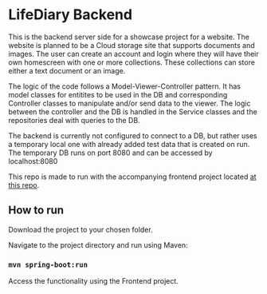 # LifeDiary Backend
This is the backend server side for a showcase project for a website. The website is planned to be a Cloud storage site that supports documents and images. The user can create an account and login where they will have their own homescreen with one or more collections. These collections can store either a text document or an image.

The logic of the code follows a Model-Viewer-Controller pattern. It has model classes for entitites to be used in the DB and corresponding Controller classes to manipulate and/or send data to the viewer. The logic between the controller and the DB is handled in the Service classes and the repositories deal with queries to the DB.

The backend is currently not configured to connect to a DB, but rather uses a temporary local one with already added test data that is created on run. The temporary DB runs on port 8080 and can be accessed by localhost:8080

This repo is made to run with the accompanying frontend project located [at this repo](https://github.com/Frostrud/LifeDiary-Frontend).

## How to run
Download the project to your chosen folder.

Navigate to the project directory and run using Maven:

### `mvn spring-boot:run`

Access the functionality using the Frontend project.

